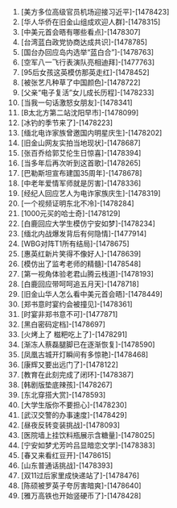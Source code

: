 
1. [美方多位高级官员机场迎接习近平]-[1478423]
1. [华人华侨在旧金山组成欢迎人群]-[1478315]
1. [中美元首会晤有哪些看点]-[1478307]
1. [台湾蓝白政党协商达成共识]-[1478785]
1. [国台办回应岛内选举“蓝白合”]-[1478763]
1. [空军八一飞行表演队亮相迪拜]-[1477763]
1. [95后女孩这英模仿那英走红]-[1478452]
1. [被张艺凡种草了中国颜色]-[1478722]
1. [父亲“电子复活”女儿成长历程]-[1478233]
1. [当我一句话激怒女朋友]-[1478341]
1. [B太北方第二站沈阳早市]-[1478099]
1. [冰钓的季节来了]-[1478223]
1. [缅北电诈家族曾邀国内明星庆生]-[1478202]
1. [旧金山网友实拍当地现状]-[1478687]
1. [张百乔给郭艾伦生日惊喜]-[1478394]
1. [当多年后再次听到这首歌]-[1478265]
1. [巴勒斯坦宣布建国35周年]-[1478678]
1. [中老年爱情军师就是厉害]-[1478336]
1. [经纪人回应艺人为电诈家族庆生]-[1478319]
1. [一个视频证明东北不冷]-[1478284]
1. [1000元买的哈士奇]-[1478129]
1. [白鹿回应大学生模仿宁安如梦]-[1478234]
1. [缅北内战爆发背后有何隐情]-[1477914]
1. [WBG对阵T1所有结局]-[1478675]
1. [惠英红新片笑得不像好人]-[1478639]
1. [模仿出了监考老师的精髓]-[1478548]
1. [第一视角体验老君山腾云栈道]-[1478193]
1. [白鹿回应带呵呵追五月天]-[1478718]
1. [旧金山华人怎么看中美元首会晤]-[1478449]
1. [郑书意时宴约会被撞见]-[1478361]
1. [时宴非郑书意不可]-[1477871]
1. [黑白密码定档]-[1478697]
1. [火烤上了 糍粑吃上了]-[1478291]
1. [渐冻人蔡磊腿脚已在逐渐恢复]-[1478590]
1. [凤凰古城开灯瞬间有多惊艳]-[1478468]
1. [康辉又要出远门了]-[1478122]
1. [教育在此刻完成了闭环]-[1478387]
1. [韩剧版垫底辣孩]-[1478267]
1. [东北穿搭大赏]-[1478593]
1. [大学生版你不要担心]-[1478230]
1. [武汉交警的办事速度]-[1478429]
1. [昼夜反转变装挑战]-[1478093]
1. [医院墙上挂饮料瓶展示含糖量]-[1478025]
1. [宁安如梦尤芳吟吕显暗恋文学]-[1478383]
1. [春又来看红豆开]-[1478615]
1. [山东普通话挑战]-[1478393]
1. [双11过后家里成快递站了]-[1478476]
1. [陈硕被罗英子夸厉害暗爽]-[1478640]
1. [雅万高铁也开始竖硬币了]-[1478428]